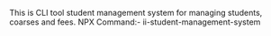 This is CLI tool student management system for managing students, coarses and fees.
NPX Command:- ii-student-management-system
